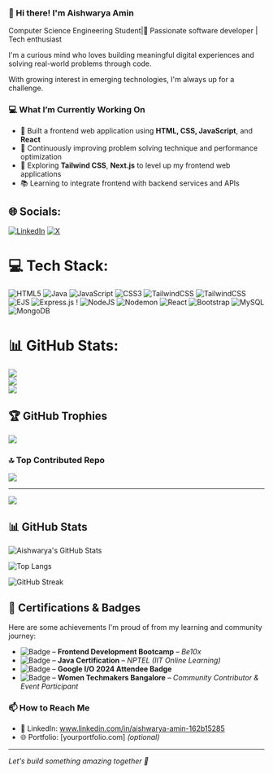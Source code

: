 
### 👋 Hi there! I'm Aishwarya Amin

Computer Science Engineering Student|🎯 Passionate software developer | Tech enthusiast 

I'm a curious mind who loves building meaningful digital experiences and solving real-world problems through code.</br>

With growing interest in emerging technologies, I'm always up for a challenge.

### 💻 What I’m Currently Working On
- 🚀 Built a frontend web application using **HTML, CSS, JavaScript**, and **React**  
- 🎯 Continuously improving problem solving technique and performance optimization  
- 🌱 Exploring **Tailwind CSS**, **Next.js** to level up my frontend web applications  
- 📚 Learning to integrate frontend with backend services and APIs

## 🌐 Socials:
[![LinkedIn](https://img.shields.io/badge/LinkedIn-%230077B5.svg?logo=linkedin&logoColor=white)](https://linkedin.com/in/www.linkedin.com/in/aishwarya-amin-162b15285) [![X](https://img.shields.io/badge/X-black.svg?logo=X&logoColor=white)](https://x.com/Code_isshwarya) 
# 💻 Tech Stack:
![HTML5](https://img.shields.io/badge/html5-%23E34F26.svg?style=for-the-badge&logo=html5&logoColor=white) ![Java](https://img.shields.io/badge/java-%23ED8B00.svg?style=for-the-badge&logo=openjdk&logoColor=white) ![JavaScript](https://img.shields.io/badge/javascript-%23323330.svg?style=for-the-badge&logo=javascript&logoColor=%23F7DF1E) ![CSS3](https://img.shields.io/badge/css3-%231572B6.svg?style=for-the-badge&logo=css3&logoColor=white) ![TailwindCSS](https://img.shields.io/badge/tailwindcss-%2338B2AC.svg?style=for-the-badge&logo=tailwind-css&logoColor=white) ![TailwindCSS](https://img.shields.io/badge/tailwindcss-%2338B2AC.svg?style=for-the-badge&logo=tailwind-css&logoColor=white) ![EJS](https://img.shields.io/badge/ejs-%23B4CA65.svg?style=for-the-badge&logo=ejs&logoColor=black) ![Express.js](https://img.shields.io/badge/express.js-%23404d59.svg?style=for-the-badge&logo=express&logoColor=%2361DAFB) ! ![NodeJS](https://img.shields.io/badge/node.js-6DA55F?style=for-the-badge&logo=node.js&logoColor=white) ![Nodemon](https://img.shields.io/badge/NODEMON-%23323330.svg?style=for-the-badge&logo=nodemon&logoColor=%BBDEAD) ![React](https://img.shields.io/badge/react-%2320232a.svg?style=for-the-badge&logo=react&logoColor=%2361DAFB) ![Bootstrap](https://img.shields.io/badge/bootstrap-%238511FA.svg?style=for-the-badge&logo=bootstrap&logoColor=white) ![MySQL](https://img.shields.io/badge/mysql-4479A1.svg?style=for-the-badge&logo=mysql&logoColor=white) ![MongoDB](https://img.shields.io/badge/MongoDB-%234ea94b.svg?style=for-the-badge&logo=mongodb&logoColor=white)
# 📊 GitHub Stats:
![](https://github-readme-stats.vercel.app/api?username=AishwaryaAmin&theme=dark&hide_border=false&include_all_commits=true&count_private=true)<br/>
![](https://nirzak-streak-stats.vercel.app/?user=AishwaryaAmin&theme=dark&hide_border=false)<br/>
![](https://github-readme-stats.vercel.app/api/top-langs/?username=AishwaryaAmin&theme=dark&hide_border=false&include_all_commits=true&count_private=true&layout=compact)

## 🏆 GitHub Trophies
![](https://github-profile-trophy.vercel.app/?username=AishwaryaAmin&theme=radical&no-frame=false&no-bg=true&margin-w=4)

### 🔝 Top Contributed Repo
![](https://github-contributor-stats.vercel.app/api?username=AishwaryaAmin&limit=5&theme=dark&combine_all_yearly_contributions=true)

---
[![](https://visitcount.itsvg.in/api?id=AishwaryaAmin&icon=0&color=0)](https://visitcount.itsvg.in)

<!-- Proudly created with GPRM ( https://gprm.itsvg.in ) -->

## 📊 GitHub Stats

![Aishwarya's GitHub Stats](https://github-readme-stats.vercel.app/api?username=AishwaryaAmin&show_icons=true&theme=radical)

![Top Langs](https://github-readme-stats.vercel.app/api/top-langs/?username=AishwaryaAmin&layout=compact&theme=radical)

![GitHub Streak](https://github-readme-streak-stats.herokuapp.com/?user=AishwaryaAmin&theme=radical)


## 🏅 Certifications & Badges

Here are some achievements I'm proud of from my learning and community journey:

- ![Badge](https://img.shields.io/badge/Frontend%20Bootcamp-Be10x-blue) – **Frontend Development Bootcamp** – *Be10x*
- ![Badge](https://img.shields.io/badge/Java%20Course-NPTEL-red) – **Java Certification** – *NPTEL (IIT Online Learning)*
- ![Badge](https://img.shields.io/badge/Google%20I%2FO%202024%20Attendee-Google) – **Google I/O 2024 Attendee Badge**
- ![Badge](https://img.shields.io/badge/Women%20Techmakers-Bangalore-pink) – **Women Techmakers Bangalore** – *Community Contributor & Event Participant*





### 📫 How to Reach Me
- 💼 LinkedIn: www.linkedin.com/in/aishwarya-amin-162b15285
- 🌐 Portfolio: [yourportfolio.com] *(optional)*

---

*Let's build something amazing together 🚀*

